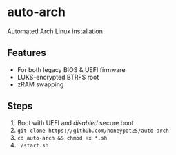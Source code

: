 # auto-arch

Automated Arch Linux installation

## Features
- For both legacy BIOS & UEFI firmware
- LUKS-encrypted BTRFS root
- zRAM swapping

## Steps
1. Boot with UEFI and *disabled* secure boot
2. `git clone https://github.com/honeypot25/auto-arch`
3. `cd auto-arch && chmod +x *.sh`
4. `./start.sh`
